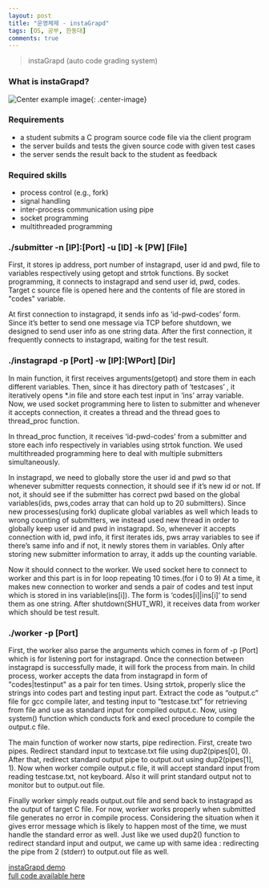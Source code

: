 ```yaml
---
layout: post
title: "운영체제 - instaGrapd"
tags: [OS, 공부, 한동대]
comments: true
---
```


> instaGrapd (auto code grading system)  

### What is instaGrapd?  
![Center example image](https://user-images.githubusercontent.com/35067611/60441394-d61cb380-9c51-11e9-8a81-6e434446b1f6.png "Center"){: .center-image}  

### Requirements  
* a student submits a C program source code file via the client program  
* the server builds and tests the given source code with given test cases  
* the server sends the result back to the student as feedback  

### Required skills
* process control (e.g., fork)
* signal handling  
* inter-process communication using pipe  
* socket programming  
* multithreaded programming  

### ./submitter -n [IP]:[Port] -u [ID] -k [PW] [File]  
First, it stores ip address, port number of instagrapd, user id and pwd, file to variables respectively using getopt and strtok functions. By socket programming, it connects to instagrapd and send user id, pwd, codes. Target c source file is opened here and the contents of file are stored in "codes" variable.  

At first connection to instagrapd, it sends info as ‘id-pwd-codes’ form. Since it’s better to send one message via TCP before shutdown, we designed to send user info as one string data. After the first connection, it frequently connects to instagrapd, waiting for the test result.  

### ./instagrapd -p [Port] -w [IP]:[WPort] [Dir]  
In main function, it first receives arguments(getopt) and store them in each different variables. Then, since it has directory path of ‘testcases’ , it iteratively opens *.in file and store each test input in ‘ins’ array variable.  Now, we used socket programming here to listen to submitter and whenever it accepts connection, it creates a thread and the thread goes to thread_proc function.  

In thread_proc function, it receives ‘id-pwd-codes’ from a submitter and store each info respectively in variables using strtok function. We used multithreaded programming here to deal with multiple submitters simultaneously.  

In instagrapd, we need to globally store the user id  and pwd so that whenever submitter requests connection, it should see if it’s new id or not. If not, it should see if the submitter has correct pwd based on the global variables(ids, pws,codes array that can hold up to 20 submitters). Since new processes(using fork) duplicate global variables as well which leads to wrong counting of submitters, we instead used new thread in order to globally keep user id and pwd in instagrapd. So, whenever it accepts connection with id, pwd info, it first iterates ids, pws array variables to see if there’s same info and if not, it newly stores them in variables. Only after storing new submitter information to array, it adds up the counting variable.  

Now it should connect to the worker. We used socket here to connect to worker and this part is in for loop repeating 10 times.(for i 0 to 9) At a time, it makes new connection to worker and sends a pair of codes and test input which is stored in ins variable(ins[i]).  The form is ‘codes[i]|ins[i]’ to send them as one string. After shutdown(SHUT_WR), it receives data from worker which should be test result.  

### ./worker -p [Port]  
First, the worker also parse the arguments which comes in form of -p [Port] which is for listening port for instagrapd. Once the connection between instagrapd is successfully made, it will fork the process from main. In child process, worker accepts the data from instagrapd in form of "codes|testinput" as a pair for ten times. Using strtok, properly slice the strings into codes part and testing input part. Extract the code as “output.c” file for gcc compile later, and testing input to “testcase.txt” for retrieving from file and use as standard input for compiled output.c. Now, using system() function which conducts fork and execl procedure to compile the output.c file.  

The main function of worker now starts, pipe redirection. First, create two pipes. Redirect standard input to textcase.txt file using dup2(pipes[0], 0).  After that, redirect standard output pipe to output.out using dup2(pipes[1], 1). Now when worker compile output.c file, it will accept standard input from reading testcase.txt, not keyboard. Also it will print standard output not to monitor but to output.out file.  

Finally worker simply reads output.out file and send back to instagrapd as the output of target C file. For now, worker works properly when submitted file generates no error in compile process. Considering the situation when it gives error message which is likely to happen most of the time, we must handle the standard error as well. Just like we used dup2() function to redirect standard input and output, we came up with same idea : redirecting the pipe from 2 (stderr) to output.out file as well.  

[instaGrapd demo](https://www.youtube.com/watch?v=SI6DPSGSaSU)  
[full code available here](https://github.com/sihyungyou/OperatingSystem/tree/master/pa2/instaGrap)  
